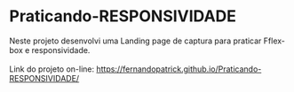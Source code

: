 # Praticando-RESPONSIVIDADE
Neste projeto desenvolvi uma Landing page de captura para praticar Fflex-box e responsividade. <br><br>
Link do projeto on-line: https://fernandopatrick.github.io/Praticando-RESPONSIVIDADE/
